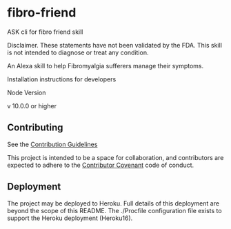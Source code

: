 # fibro-friend

ASK cli for fibro friend skill

Disclaimer. These statements have not been validated by the FDA. This skill is not intended to diagnose or treat any condition.

An Alexa skill to help Fibromyalgia sufferers manage their symptoms.

Installation instructions for developers

Node Version

v 10.0.0 or higher

## Contributing

See the [Contribution Guidelines](https://github.com/stevenbeales/fibro-friend/blob/master/CONTRIBUTING.md)

This project is intended to be a space for collaboration, and contributors are expected to adhere to the [Contributor Covenant](http://contributor-covenant.org) code of conduct.

## Deployment

The project may be deployed to Heroku. Full details of this deployment are beyond the scope of this README. The ./Procfile configuration file exists to support the Heroku deployment (Heroku16).
